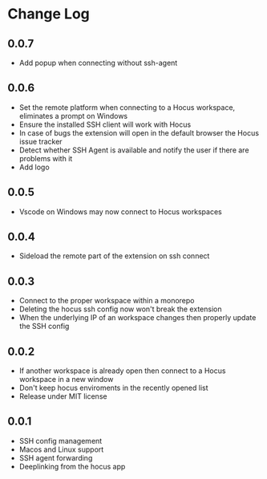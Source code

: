 # Change Log

## 0.0.7

- Add popup when connecting without ssh-agent

## 0.0.6

- Set the remote platform when connecting to a Hocus workspace, eliminates a prompt on Windows
- Ensure the installed SSH client will work with Hocus
- In case of bugs the extension will open in the default browser the Hocus issue tracker
- Detect whether SSH Agent is available and notify the user if there are problems with it
- Add logo

## 0.0.5

- Vscode on Windows may now connect to Hocus workspaces

## 0.0.4

- Sideload the remote part of the extension on ssh connect

## 0.0.3

- Connect to the proper workspace within a monorepo
- Deleting the hocus ssh config now won't break the extension
- When the underlying IP of an workspace changes then properly update the SSH config

## 0.0.2

- If another workspace is already open then connect to a Hocus workspace in a new window
- Don't keep hocus enviroments in the recently opened list
- Release under MIT license

## 0.0.1

- SSH config management
- Macos and Linux support
- SSH agent forwarding
- Deeplinking from the hocus app
